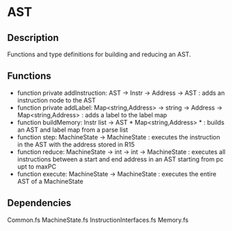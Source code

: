 # AST

## Description
Functions and type definitions for building and reducing an AST.

## Functions
* function private addInstruction: AST -> Instr -> Address -> AST : adds an instruction node to the AST
* function private addLabel: Map<string,Address> -> string -> Address -> Map<string,Address> : adds a label to the label map
* function buildMemory: Instr list -> AST * Map<string,Address> *  : builds an AST and label map from a parse list
* function step: MachineState -> MachineState : executes the instruction in the AST with the address stored in R15
* function reduce: MachineState -> int -> int -> MachineState : executes all instructions between a start and end address in an AST starting from pc upt to maxPC
* function execute: MachineState -> MachineState : executes the entire AST of a MachineState

## Dependencies

Common.fs
MachineState.fs
InstructionInterfaces.fs
Memory.fs
